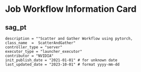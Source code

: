 # Job Workflow Information Card

## sag_pt
    description = ""Scatter and Gather Workflow using pytorch, 
    class_name  =  ScatterAndGather"
    controller_type = "server"
    executor_type = "launcher_executor"
    contributor = "NVIDIA"
    init_publish_date = "2021-01-01" # for unknown date
    last_updated_date = "2023-10-01" # format yyyy-mm-dd

